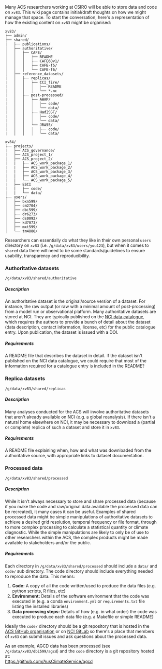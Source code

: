 Many ACS researchers working at CSIRO will be able to store data and code on `xv83`.
This wiki page contains initial/draft thoughts on how we might manage that space.
To start the conversation,
here's a representation of how the existing content on `xv83` might be organised:

```
xv83/
├── admin/
├── shared/
|   ├── publications/
│   ├── authoritative/
│   │   ├── CAFE/
│   │   │   ├── README
│   │   │   ├── CAFE60v1/
│   │   │   ├── CAFE-f5/
│   │   │   └── CAFE-f6/
│   ├── reference_datasets/
|   │   ├── replicas/
|   │   │   ├── CCI_fire/
|   │   │   │   ├── README
|   │   │   │   └── *.nc
|   │   ├── post-processed/
|   │   │   ├── AWAP/
|   │   │   │   ├── code/
|   │   │   │   └── data/
|   │   │   ├── HadISST/
|   │   │   │   ├── code/
|   │   │   │   └── data/
|   │   │   └── JRA55/
|   │   │   │   ├── code/
|   │   │   │   └── data/

xv84/
├── projects/
|   ├── ACS_governance/
|   ├── ACS_project_1/
|   ├── ACS_project_2/
|   |   ├── ACS_work_package_1/
|   |   ├── ACS_work_package_2/
|   |   ├── ACS_work_package_3/
|   |   ├── ACS_work_package_4/
|   |   └── ACS_work_package_5/
|   ├── ESCI
|   |   ├── code/
|   |   └── data/
├── users/
│   ├── bxn599/
│   ├── cm2704/
│   ├── dbi599/
│   ├── dr6273/
│   ├── ds0092/
│   ├── kd7073/
│   ├── mxt599/
│   └── tm4888/

```



Researchers can essentially do what they like in their own personal `users` directory on `xv83`
(i.e. `/g/data/xv83/users/you123`),
but when it comes to `shared` data there will need to be some
standards/guidelines to ensure usability, transparency and reproducibility. 

### Authoritative datasets

`/g/data/xv83/shared/authoritative`

##### Description 
An authoritative dataset is the original/source version of a dataset.
For instance, the raw output (or raw with a minimal amount of post-processing)
from a model run or observational platform.
Many authoritative datasets are stored at NCI.
They are typically published on the [NCI data catalogue](https://geonetwork.nci.org.au),
which requires the authors to provide a bunch of detail about the dataset
(data description, contact information, license, etc)
for the public catalogue entry.
Upon publication, the dataset is issued with a DOI.

##### Requirements
A README file that describes the dataset in detail.
If the dataset isn't published on the NCI data catalogue,
we could require that most of the information required for a catalogue entry
is included in the README?

### Replica datasets 

`/g/data/xv83/shared/replicas`

##### Description 
Many analyses conducted for the ACS will involve authoritative datasets
that aren't already available on NCI (e.g. a global reanalysis).
If there isn't a natural home elsewhere on NCI,
it may be necessary to download a (partial or complete) replica
of such a dataset and store it in `xv83`.

##### Requirements
A README file explaining when, how and what was downloaded from the authoritative source,
with appropriate links to dataset documentation. 

### Processed data  

`/g/data/xv83/shared/processed`

##### Description
While it isn't always necessary to store and share processed data
(because if you make the code and raw/original data available the processed data can be recreated),
it many cases it can be useful.
Examples of shared processed data might be simple manipulations of authoritative datasets
to achieve a desired grid resolution, temporal frequency or file format,
through to more complex processing to calculate a statistical quantity or climate diagnostic.
While the simple manipulations are likely to only be of use to other researchers within the ACS,
the complex products might be made available to stakeholders and/or the public. 

##### Requirements
Each directory in `/g/data/xv83/shared/processed` should include a `data/` and `code/` sub directory.
The code directory should include everything needed to reproduce the data.
This means: 
1. **Code:** A copy of all the code written/used to produce the data files (e.g. python scripts, R files, etc)
2. **Environment:** Details of the software environment that the code was executed in
(e.g. a conda `environment.yml` or `requirements.txt` file listing the installed libraries)
3. **Data processing steps:** Details of how (e.g. in what order) the code was executed to produce each data file
(e.g. a Makefile or simple README)

Ideally the `code/` directory should be a git repository that is hosted in the
[ACS GitHub organisation](https://github.com/AusClimateService) or
on [NCI GitLab](https://git.nci.org.au) so there's a place that members
of `xv83` can submit issues and ask questions about the processed data.

As an example, AGCD data has been processed (see `/g/data/xv83/dbi599/agcd`) and the
`code` directory is a git repository hosted at:  
https://github.com/AusClimateService/agcd 

